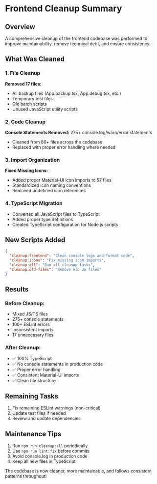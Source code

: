 # Frontend Cleanup Summary

## Overview
A comprehensive cleanup of the frontend codebase was performed to improve maintainability, remove technical debt, and ensure consistency.

## What Was Cleaned

### 1. File Cleanup
**Removed 17 files:**
- All backup files (App.backup.tsx, App.debug.tsx, etc.)
- Temporary test files
- Old batch scripts
- Unused JavaScript utility scripts

### 2. Code Cleanup
**Console Statements Removed:** 275+ console.log/warn/error statements
- Cleaned from 80+ files across the codebase
- Replaced with proper error handling where needed

### 3. Import Organization
**Fixed Missing Icons:** 
- Added proper Material-UI icon imports to 57 files
- Standardized icon naming conventions
- Removed undefined icon references

### 4. TypeScript Migration
- Converted all JavaScript files to TypeScript
- Added proper type definitions
- Created TypeScript configuration for Node.js scripts

## New Scripts Added

```json
{
  "cleanup:frontend": "Clean console logs and format code",
  "cleanup:icons": "Fix missing icon imports",
  "cleanup:all": "Run all cleanup tasks",
  "cleanup:old-files": "Remove old JS files"
}
```

## Results

### Before Cleanup:
- Mixed JS/TS files
- 275+ console statements
- 100+ ESLint errors
- Inconsistent imports
- 17 unnecessary files

### After Cleanup:
- ✅ 100% TypeScript
- ✅ No console statements in production code
- ✅ Proper error handling
- ✅ Consistent Material-UI imports
- ✅ Clean file structure

## Remaining Tasks
1. Fix remaining ESLint warnings (non-critical)
2. Update test files if needed
3. Review and update dependencies

## Maintenance Tips
1. Run `npm run cleanup:all` periodically
2. Use `npm run lint:fix` before commits
3. Avoid console.log in production code
4. Keep all new files in TypeScript

The codebase is now cleaner, more maintainable, and follows consistent patterns throughout!